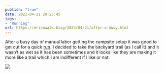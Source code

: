 ```yaml
---
publish: "true"
date: 2023-04-21 20:25:45
tags:
- "Running"
url: https://ericmwalk.blog/2023/04/21/after-a-busy.html
---
```

After a busy day of manual labor getting the campsite setup it was good to get out for a quick [run](http://www.strava.com/activities/8933089805). I decided to take the backyard trail (as I call it) and it wasn’t as wet as it has been sometimes and it looks like they are making it more like a trail which I am indifferent if I like or not.

![](https://ericmwalk.blog/uploads/2023/de31ca557d.jpg)